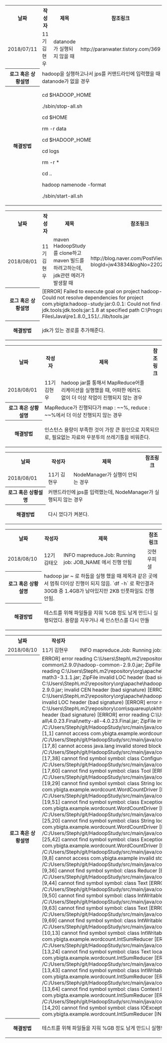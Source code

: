 <table>
  <tr>
    <th>날짜</th>
    <th>작성자</th>
    <th>제목</th> 
    <th>참조링크</th>
  </tr>
  <tr>
    <td>2018/07/11</td>
    <td>11기 김현우</td>
    <td>datanode가 실행되지 않을 때</td>
    <td>http://paranwater.tistory.com/369</td>
  </tr>
  <tr>
    <th>로그 혹은 상황설명</th>
    <td colspan="3">hadoop을 실행하고나서 jps를 커맨드라인에 입력했을 때 datanode가 없을 경우</td>
  </tr>
  <tr>
    <th>해결방법</th>
    <td colspan="3">
      <p>cd $HADOOP_HOME</p>
      <p>./sbin/stop-all.sh</p>
      <p>cd $HOME</p>
      <p>rm -r data</p>
      <p>cd $HADOOP_HOME</p>
      <p>cd logs</p>
      <p>rm -r *</p>
      <p>cd ..</p>
      <p>hadoop namenode -format</p>
      <p>./sbin/start-all.sh</p>
    </td>
  </tr>
</table>

<table>
  <tr>
    <th>날짜</th>
    <th>작성자</th>
    <th>제목</th> 
    <th>참조링크</th>
  </tr>
  <tr>
    <td>2018/08/01</td>
    <td>11기 김현우</td>
    <td>maven HadoopStudy를 clone하고 maven 빌드를 하려고하는데, jdk관련 에러가 발생할 때</td>
    <td>http://blog.naver.com/PostView.nhn?blogId=jw43834&logNo=220252280525</td>
  </tr>
  <tr>
    <th>로그 혹은 상황설명</th>
    <td colspan="3">[ERROR] Failed to execute goal on project hadoop-study: Could not resolve dependencies for project com.ybigta:hadoop-study:jar:0.0.1: Could not find artifact jdk.tools:jdk.tools:jar:1.8 at specified path C:\Program Files\Java\jre1.8.0_151/../lib/tools.jar </td>
  </tr>
  <tr>
    <th>해결방법</th>
    <td colspan="3">
      <p>jdk가 있는 경로를 추가해준다.</p>
    </td>
  </tr>
</table>

<table>
  <tr>
    <th>날짜</th>
    <th>작성자</th>
    <th>제목</th> 
    <th>참조링크</th>
  </tr>
  <tr>
    <td>2018/08/01</td>
    <td>11기 김현우</td>
    <td>hadoop jar를 통해서 MapReduce어플리케이션을 실행했을 때, 어떠한 에러도 없이 더 이상 작업이 진행되지 않는 경우</td>
    <td></td>
  </tr>
  <tr>
    <th>로그 혹은 상황설명</th>
    <td colspan="3">MapReduce가 진행되다가 map : ~~%, reduce : ~~%에서 더 이상 진행되지 않는 경우</td>
  </tr>
  <tr>
    <th>해결방법</th>
    <td colspan="3">
      <p>인스턴스 용량이 부족한 것이 가장 큰 원인으로 지목되므로, 필요없는 자료와 우분투의 쓰레기통을 비워준다.</p>
    </td>
  </tr>
</table>

<table>
  <tr>
    <th>날짜</th>
    <th>작성자</th>
    <th>제목</th> 
    <th>참조링크</th>
  </tr>
  <tr>
    <td>2018/08/01</td>
    <td>11기 김현우</td>
    <td>NodeManager가 실행이 안되는 경우</td>
    <td></td>
  </tr>
  <tr>
    <th>로그 혹은 상황설명</th>
    <td colspan="3">커맨드라인에 jps를 입력했는데, NodeManager가 실행되지 않는 경우</td>
  </tr>
  <tr>
    <th>해결방법</th>
    <td colspan="3">
      <p>다시 껐다가 켜본다.</p>
    </td>
  </tr>
</table>

<table>
  <tr>
    <th>날짜</th>
    <th>작성자</th>
    <th>제목</th> 
    <th>참조링크</th>
  </tr>
  <tr>
    <td>2018/08/10</td>
    <td>12기 김태오</td>
    <td>INFO mapreduce.Job: Running job: JOB_NAME 에서 진행 안됨</td>
    <td>갓현우피셜</td>
  </tr>
  <tr>
    <th>로그 혹은 상황설명</th>
    <td colspan="3">hadoop jar ~ 로 하둡을 실행 했을 때 제목과 같은 곳에서 멈춰 더이상 진행이 되지 않음. `df -h` 로 확인결과 30GB 중 1.4GB가 남아있지만 2KB 인풋파일도 진행 안됨.</td>
  </tr>
  <tr>
    <th>해결방법</th>
    <td colspan="3">
      <p>테스트를 위해 파일들을 지워 %GB 정도 남게 만드니 실행되었다. 용량을 지우거나 새 인스턴스를 다시 만들 </p>
    </td>
  </tr>
</table>

<table>
  <tr>
    <th>날짜</th>
    <th>작성자</th>
    <th>제목</th> 
    <th>참조링크</th>
  </tr>
  <tr>
    <td>2018/08/10</td>
    <td>11기 김현우</td>
    <td>INFO mapreduce.Job: Running job: JOB_NAME 에서 진행 안됨</td>
    <td>갓현우피셜</td>
  </tr>
  <tr>
    <th>로그 혹은 상황설명</th>
    <td colspan="3">ERROR] error reading C:\Users\Steph\.m2\repository\org\apache\hadoop\hadoop-common\2.9.0\hadoop-common-2.9.0.jar; ZipFile invalid LOC header (bad signature)
[ERROR] error reading C:\Users\Steph\.m2\repository\org\apache\commons\commons-math3\3.1.1\commons-math3-3.1.1.jar; ZipFile invalid LOC header (bad signature)
[ERROR] error reading C:\Users\Steph\.m2\repository\org\apache\hadoop\hadoop-yarn-api\2.9.0\hadoop-yarn-api-2.9.0.jar; invalid CEN header (bad signature)
[ERROR] error reading C:\Users\Steph\.m2\repository\org\apache\hadoop\hadoop-hdfs\2.9.0\hadoop-hdfs-2.9.0.jar; ZipFile invalid LOC header (bad signature)
[ERROR] error reading C:\Users\Steph\.m2\repository\com\squareup\okhttp\okhttp\2.4.0\okhttp-2.4.0.jar; ZipFile invalid LOC header (bad signature)
[ERROR] error reading C:\Users\Steph\.m2\repository\io\netty\netty-all\4.0.23.Final\netty-all-4.0.23.Final.jar; ZipFile invalid LOC header (bad signature)
[ERROR] /C:/Users/Steph/git/HadoopStudy/src/main/java/com/ybigta/example/wordcount/TokenizerMapper.java:[1,1] cannot access com.ybigta.example.wordcount
  invalid stored block lengths
[ERROR] /C:/Users/Steph/git/HadoopStudy/src/main/java/com/ybigta/example/wordcount/WordCountDriver.java:[17,8] cannot access java.lang
  invalid stored block lengths
[ERROR] /C:/Users/Steph/git/HadoopStudy/src/main/java/com/ybigta/example/wordcount/WordCountDriver.java:[17,38] cannot find symbol
  symbol: class Configured
[ERROR] /C:/Users/Steph/git/HadoopStudy/src/main/java/com/ybigta/example/wordcount/WordCountDriver.java:[17,60] cannot find symbol
  symbol: class Tool
[ERROR] /C:/Users/Steph/git/HadoopStudy/src/main/java/com/ybigta/example/wordcount/WordCountDriver.java:[19,29] cannot find symbol
  symbol:   class String
  location: class com.ybigta.example.wordcount.WordCountDriver
[ERROR] /C:/Users/Steph/git/HadoopStudy/src/main/java/com/ybigta/example/wordcount/WordCountDriver.java:[19,51] cannot find symbol
  symbol:   class Exception
  location: class com.ybigta.example.wordcount.WordCountDriver
[ERROR] /C:/Users/Steph/git/HadoopStudy/src/main/java/com/ybigta/example/wordcount/WordCountDriver.java:[25,20] cannot find symbol
  symbol:   class String
  location: class com.ybigta.example.wordcount.WordCountDriver
[ERROR] /C:/Users/Steph/git/HadoopStudy/src/main/java/com/ybigta/example/wordcount/WordCountDriver.java:[25,42] cannot find symbol
  symbol:   class Exception
  location: class com.ybigta.example.wordcount.WordCountDriver
[ERROR] /C:/Users/Steph/git/HadoopStudy/src/main/java/com/ybigta/example/wordcount/IntSumReducer.java:[9,8] cannot access com.ybigta.example
  invalid stored block lengths
[ERROR] /C:/Users/Steph/git/HadoopStudy/src/main/java/com/ybigta/example/wordcount/IntSumReducer.java:[9,36] cannot find symbol
  symbol: class Reducer
[ERROR] /C:/Users/Steph/git/HadoopStudy/src/main/java/com/ybigta/example/wordcount/IntSumReducer.java:[9,44] cannot find symbol
  symbol: class Text
[ERROR] /C:/Users/Steph/git/HadoopStudy/src/main/java/com/ybigta/example/wordcount/IntSumReducer.java:[9,50] cannot find symbol
  symbol: class IntWritable
[ERROR] /C:/Users/Steph/git/HadoopStudy/src/main/java/com/ybigta/example/wordcount/IntSumReducer.java:[9,63] cannot find symbol
  symbol: class Text
[ERROR] /C:/Users/Steph/git/HadoopStudy/src/main/java/com/ybigta/example/wordcount/IntSumReducer.java:[9,69] cannot find symbol
  symbol: class IntWritable
[ERROR] /C:/Users/Steph/git/HadoopStudy/src/main/java/com/ybigta/example/wordcount/IntSumReducer.java:[10,13] cannot find symbol
  symbol:   class IntWritable
  location: class com.ybigta.example.wordcount.IntSumReducer
[ERROR] /C:/Users/Steph/git/HadoopStudy/src/main/java/com/ybigta/example/wordcount/IntSumReducer.java:[13,24] cannot find symbol
  symbol:   class Text
  location: class com.ybigta.example.wordcount.IntSumReducer
[ERROR] /C:/Users/Steph/git/HadoopStudy/src/main/java/com/ybigta/example/wordcount/IntSumReducer.java:[13,43] cannot find symbol
  symbol:   class IntWritable
  location: class com.ybigta.example.wordcount.IntSumReducer
[ERROR] /C:/Users/Steph/git/HadoopStudy/src/main/java/com/ybigta/example/wordcount/IntSumReducer.java:[13,64] cannot find symbol
  symbol:   class Context
  location: class com.ybigta.example.wordcount.IntSumReducer
[ERROR] /C:/Users/Steph/git/HadoopStudy/src/main/java/com/ybigta/example/wordcount/IntSumReducer.java:[14,20] cannot find symbol
  symbol:   class IOException
  location: class com.ybigta.example.wordcount.IntSumReducer
[INFO] 25 errors </td>
  </tr>
  <tr>
    <th>해결방법</th>
    <td colspan="3">
      <p>테스트를 위해 파일들을 지워 %GB 정도 남게 만드니 실행되었다. 용량을 지우거나 새 인스턴스를 다시 만들 </p>
    </td>
  </tr>
</table>
